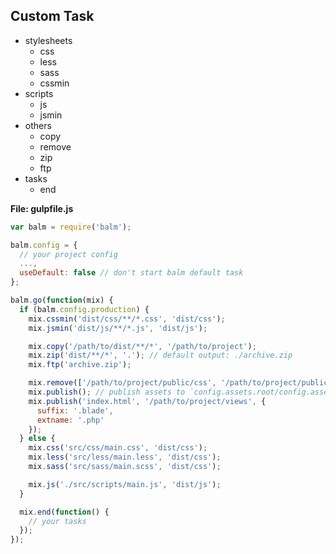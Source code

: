 ## Custom Task

- stylesheets
    - css
    - less
    - sass
    - cssmin
- scripts
    - js
    - jsmin
- others
    - copy
    - remove
    - zip
    - ftp
- tasks
    - end

__File: gulpfile.js__

```js
var balm = require('balm');

balm.config = {
  // your project config
  ...,
  useDefault: false // don't start balm default task
};

balm.go(function(mix) {
  if (balm.config.production) {
    mix.cssmin('dist/css/**/*.css', 'dist/css');
    mix.jsmin('dist/js/**/*.js', 'dist/js');

    mix.copy('/path/to/dist/**/*', '/path/to/project');
    mix.zip('dist/**/*', '.'); // default output: ./archive.zip
    mix.ftp('archive.zip');

    mix.remove(['/path/to/project/public/css', '/path/to/project/public/js']);
    mix.publish(); // publish assets to `config.assets.root/config.assets.publicPath`
    mix.publish('index.html', '/path/to/project/views', {
      suffix: '.blade',
      extname: '.php'
    });
  } else {
    mix.css('src/css/main.css', 'dist/css');
    mix.less('src/less/main.less', 'dist/css');
    mix.sass('src/sass/main.scss', 'dist/css');

    mix.js('./src/scripts/main.js', 'dist/js');
  }

  mix.end(function() {
    // your tasks
  });
});
```
